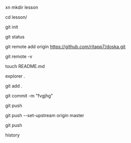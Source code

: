 xn
mkdir lesson

cd lesson/

git init
    
git status
    
git remote add origin https://github.com/ritapp7/doska.git
    
git remote -v
    
touch README.md
    
explorer .
    
git add .
   
git commit -m "fvgjhg"
   
git push
   
git push --set-upstream origin master
   
git push
   
history
